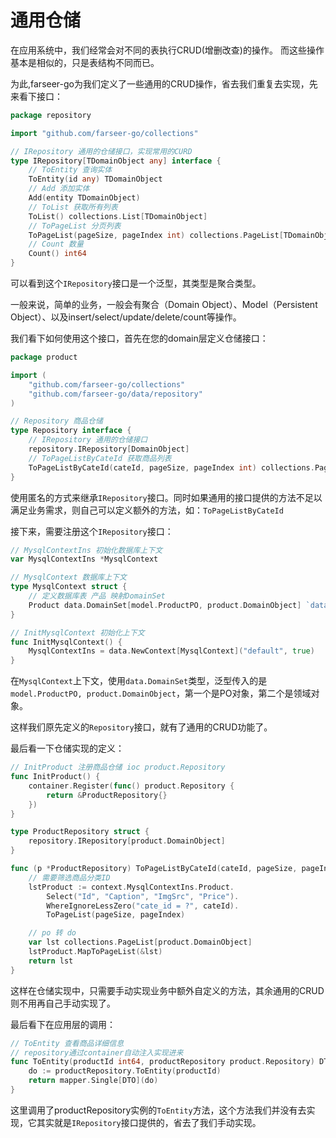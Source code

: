 # 通用仓储

在应用系统中，我们经常会对不同的表执行CRUD(增删改查)的操作。
而这些操作基本是相似的，只是表结构不同而已。

为此,farseer-go为我们定义了一些通用的CRUD操作，省去我们重复去实现，先来看下接口：

```go
package repository

import "github.com/farseer-go/collections"

// IRepository 通用的仓储接口，实现常用的CURD
type IRepository[TDomainObject any] interface {
	// ToEntity 查询实体
	ToEntity(id any) TDomainObject
	// Add 添加实体
	Add(entity TDomainObject)
	// ToList 获取所有列表
	ToList() collections.List[TDomainObject]
	// ToPageList 分页列表
	ToPageList(pageSize, pageIndex int) collections.PageList[TDomainObject]
	// Count 数量
	Count() int64
}
```

可以看到这个`IRepository`接口是一个泛型，其类型是聚合类型。

一般来说，简单的业务，一般会有聚合（Domain Object）、Model（Persistent Object）、以及insert/select/update/delete/count等操作。

我们看下如何使用这个接口，首先在您的domain层定义仓储接口：
```go
package product

import (
	"github.com/farseer-go/collections"
	"github.com/farseer-go/data/repository"
)

// Repository 商品仓储
type Repository interface {
	// IRepository 通用的仓储接口
	repository.IRepository[DomainObject]
	// ToPageListByCateId 获取商品列表
	ToPageListByCateId(cateId, pageSize, pageIndex int) collections.PageList[DomainObject]
}
```

使用匿名的方式来继承`IRepository`接口。同时如果通用的接口提供的方法不足以满足业务需求，则自己可以定义额外的方法，如：`ToPageListByCateId`

接下来，需要注册这个`IRepository`接口：
```go
// MysqlContextIns 初始化数据库上下文
var MysqlContextIns *MysqlContext

// MysqlContext 数据库上下文
type MysqlContext struct {
	// 定义数据库表 产品 映射DomainSet
	Product data.DomainSet[model.ProductPO, product.DomainObject] `data:"name=farseer_go_product"`
}

// InitMysqlContext 初始化上下文
func InitMysqlContext() {
	MysqlContextIns = data.NewContext[MysqlContext]("default", true)
}
```

在`MysqlContext`上下文，使用`data.DomainSet`类型，泛型传入的是`model.ProductPO, product.DomainObject`，第一个是PO对象，第二个是领域对象。

这样我们原先定义的`Repository`接口，就有了通用的CRUD功能了。

最后看一下仓储实现的定义：
```go
// InitProduct 注册商品仓储 ioc product.Repository
func InitProduct() {
	container.Register(func() product.Repository {
		return &ProductRepository{}
	})
}

type ProductRepository struct {
	repository.IRepository[product.DomainObject]
}

func (p *ProductRepository) ToPageListByCateId(cateId, pageSize, pageIndex int) collections.PageList[product.DomainObject] {
	// 需要筛选商品分类ID
	lstProduct := context.MysqlContextIns.Product.
		Select("Id", "Caption", "ImgSrc", "Price").
		WhereIgnoreLessZero("cate_id = ?", cateId).
		ToPageList(pageSize, pageIndex)

	// po 转 do
	var lst collections.PageList[product.DomainObject]
	lstProduct.MapToPageList(&lst)
	return lst
}
```

这样在仓储实现中，只需要手动实现业务中额外自定义的方法，其余通用的CRUD则不用再自己手动实现了。

最后看下在应用层的调用：
```go
// ToEntity 查看商品详细信息
// repository通过container自动注入实现进来
func ToEntity(productId int64, productRepository product.Repository) DTO { //
	do := productRepository.ToEntity(productId)
    return mapper.Single[DTO](do)
}
```
这里调用了productRepository实例的`ToEntity`方法，这个方法我们并没有去实现，它其实就是`IRepository`接口提供的，省去了我们手动实现。